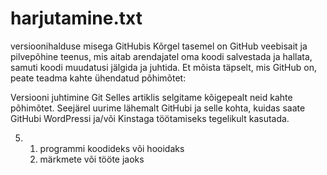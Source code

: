 # harjutamine.txt
versioonihalduse misega GitHubis
Kõrgel tasemel on GitHub veebisait ja pilvepõhine teenus, mis aitab arendajatel oma koodi salvestada ja hallata, samuti koodi muudatusi jälgida ja juhtida. Et mõista täpselt, mis GitHub on, peate teadma kahte ühendatud põhimõtet:

Versiooni juhtimine
Git
Selles artiklis selgitame kõigepealt neid kahte põhimõtet. Seejärel uurime lähemalt GitHubi ja selle kohta, kuidas saate GitHubi WordPressi ja/või Kinstaga töötamiseks tegelikult kasutada.

5. 1. programmi koodideks või hooidaks
   2. märkmete või tööte jaoks
